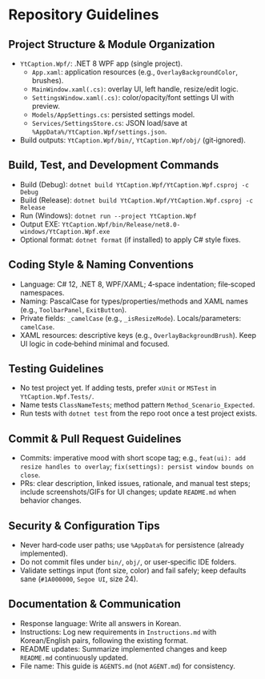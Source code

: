 # Repository Guidelines

## Project Structure & Module Organization
- `YtCaption.Wpf/`: .NET 8 WPF app (single project).
  - `App.xaml`: application resources (e.g., `OverlayBackgroundColor`, brushes).
  - `MainWindow.xaml(.cs)`: overlay UI, left handle, resize/edit logic.
  - `SettingsWindow.xaml(.cs)`: color/opacity/font settings UI with preview.
  - `Models/AppSettings.cs`: persisted settings model.
  - `Services/SettingsStore.cs`: JSON load/save at `%AppData%/YtCaption.Wpf/settings.json`.
- Build outputs: `YtCaption.Wpf/bin/`, `YtCaption.Wpf/obj/` (git‑ignored).

## Build, Test, and Development Commands
- Build (Debug): `dotnet build YtCaption.Wpf/YtCaption.Wpf.csproj -c Debug`
- Build (Release): `dotnet build YtCaption.Wpf/YtCaption.Wpf.csproj -c Release`
- Run (Windows): `dotnet run --project YtCaption.Wpf`
- Output EXE: `YtCaption.Wpf/bin/Release/net8.0-windows/YtCaption.Wpf.exe`
- Optional format: `dotnet format` (if installed) to apply C# style fixes.

## Coding Style & Naming Conventions
- Language: C# 12, .NET 8, WPF/XAML; 4‑space indentation; file‑scoped namespaces.
- Naming: PascalCase for types/properties/methods and XAML names (e.g., `ToolbarPanel`, `ExitButton`).
- Private fields: `_camelCase` (e.g., `_isResizeMode`). Locals/parameters: `camelCase`.
- XAML resources: descriptive keys (e.g., `OverlayBackgroundBrush`). Keep UI logic in code‑behind minimal and focused.

## Testing Guidelines
- No test project yet. If adding tests, prefer `xUnit` or `MSTest` in `YtCaption.Wpf.Tests/`.
- Name tests `ClassNameTests`; method pattern `Method_Scenario_Expected`.
- Run tests with `dotnet test` from the repo root once a test project exists.

## Commit & Pull Request Guidelines
 - Commits: imperative mood with short scope tag; e.g., `feat(ui): add resize handles to overlay`; `fix(settings): persist window bounds on close`.
 - PRs: clear description, linked issues, rationale, and manual test steps; include screenshots/GIFs for UI changes; update `README.md` when behavior changes.

## Security & Configuration Tips
- Never hard‑code user paths; use `%AppData%` for persistence (already implemented).
- Do not commit files under `bin/`, `obj/`, or user‑specific IDE folders.
- Validate settings input (font size, color) and fail safely; keep defaults sane (`#1A000000`, `Segoe UI`, size 24).

## Documentation & Communication
- Response language: Write all answers in Korean.
- Instructions: Log new requirements in `Instructions.md` with Korean/English pairs, following the existing format.
- README updates: Summarize implemented changes and keep `README.md` continuously updated.
- File name: This guide is `AGENTS.md` (not `AGENT.md`) for consistency.
